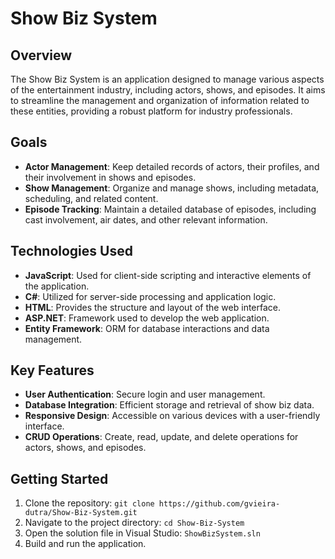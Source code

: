 # Show Biz System

## Overview
The Show Biz System is an application designed to manage various aspects of the entertainment industry, including actors, shows, and episodes. It aims to streamline the management and organization of information related to these entities, providing a robust platform for industry professionals.

## Goals
- **Actor Management**: Keep detailed records of actors, their profiles, and their involvement in shows and episodes.
- **Show Management**: Organize and manage shows, including metadata, scheduling, and related content.
- **Episode Tracking**: Maintain a detailed database of episodes, including cast involvement, air dates, and other relevant information.

## Technologies Used
- **JavaScript**: Used for client-side scripting and interactive elements of the application.
- **C#**: Utilized for server-side processing and application logic.
- **HTML**: Provides the structure and layout of the web interface.
- **ASP.NET**: Framework used to develop the web application.
- **Entity Framework**: ORM for database interactions and data management.

## Key Features
- **User Authentication**: Secure login and user management.
- **Database Integration**: Efficient storage and retrieval of show biz data.
- **Responsive Design**: Accessible on various devices with a user-friendly interface.
- **CRUD Operations**: Create, read, update, and delete operations for actors, shows, and episodes.

## Getting Started
1. Clone the repository: `git clone https://github.com/gvieira-dutra/Show-Biz-System.git`
2. Navigate to the project directory: `cd Show-Biz-System`
3. Open the solution file in Visual Studio: `ShowBizSystem.sln`
4. Build and run the application.
